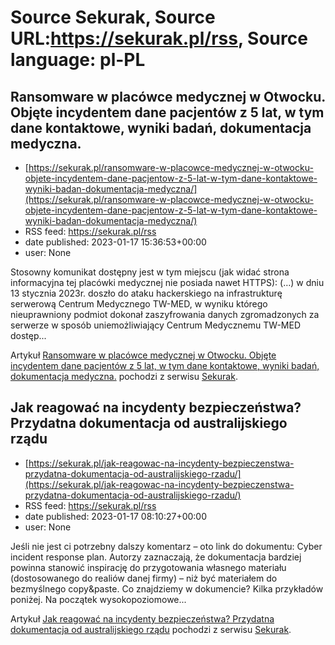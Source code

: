 # Source Sekurak, Source URL:https://sekurak.pl/rss, Source language: pl-PL

## Ransomware w placówce medycznej w Otwocku. Objęte incydentem dane pacjentów z 5 lat, w tym dane kontaktowe, wyniki badań, dokumentacja medyczna.
 - [https://sekurak.pl/ransomware-w-placowce-medycznej-w-otwocku-objete-incydentem-dane-pacjentow-z-5-lat-w-tym-dane-kontaktowe-wyniki-badan-dokumentacja-medyczna/](https://sekurak.pl/ransomware-w-placowce-medycznej-w-otwocku-objete-incydentem-dane-pacjentow-z-5-lat-w-tym-dane-kontaktowe-wyniki-badan-dokumentacja-medyczna/)
 - RSS feed: https://sekurak.pl/rss
 - date published: 2023-01-17 15:36:53+00:00
 - user: None

<p>Stosowny komunikat dostępny jest w tym miejscu (jak widać strona informacyjna tej placówki medycznej nie posiada nawet HTTPS): (&#8230;) w dniu 13 stycznia 2023r. doszło do ataku hackerskiego na infrastrukturę serwerową Centrum Medycznego TW-MED, w wyniku którego nieuprawniony podmiot dokonał zaszyfrowania danych zgromadzonych za serwerze w sposób uniemożliwiający Centrum Medycznemu TW-MED dostęp...</p>
<p>Artykuł <a href="https://sekurak.pl/ransomware-w-placowce-medycznej-w-otwocku-objete-incydentem-dane-pacjentow-z-5-lat-w-tym-dane-kontaktowe-wyniki-badan-dokumentacja-medyczna/" rel="nofollow">Ransomware w placówce medycznej w Otwocku. Objęte incydentem dane pacjentów z 5 lat, w tym dane kontaktowe, wyniki badań, dokumentacja medyczna.</a> pochodzi z serwisu <a href="https://sekurak.pl" rel="nofollow">Sekurak</a>.</p>

## Jak reagować na incydenty bezpieczeństwa? Przydatna dokumentacja od australijskiego rządu
 - [https://sekurak.pl/jak-reagowac-na-incydenty-bezpieczenstwa-przydatna-dokumentacja-od-australijskiego-rzadu/](https://sekurak.pl/jak-reagowac-na-incydenty-bezpieczenstwa-przydatna-dokumentacja-od-australijskiego-rzadu/)
 - RSS feed: https://sekurak.pl/rss
 - date published: 2023-01-17 08:10:27+00:00
 - user: None

<p>Jeśli nie jest ci potrzebny dalszy komentarz &#8211; oto link do dokumentu: Cyber incident response plan. Autorzy zaznaczają, że dokumentacja bardziej powinna stanowić inspirację do przygotowania własnego materiału (dostosowanego do realiów danej firmy) &#8211; niż być materiałem do bezmyślnego copy&#38;paste. Co znajdziemy w dokumencie? Kilka przykładów poniżej. Na początek wysokopoziomowe...</p>
<p>Artykuł <a href="https://sekurak.pl/jak-reagowac-na-incydenty-bezpieczenstwa-przydatna-dokumentacja-od-australijskiego-rzadu/" rel="nofollow">Jak reagować na incydenty bezpieczeństwa? Przydatna dokumentacja od australijskiego rządu</a> pochodzi z serwisu <a href="https://sekurak.pl" rel="nofollow">Sekurak</a>.</p>
